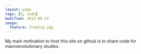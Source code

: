 ```yaml
---
layout: page
tags: [R, code]
modified: 2013-09-23
image:
  feature: freqfig.jpg
---
```


My main motivation to host this site on github is to share code for macroevolutionary studies. 
